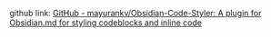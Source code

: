 github link: [GitHub - mayurankv/Obsidian-Code-Styler: A plugin for Obsidian.md for styling codeblocks and inline code](https://github.com/mayurankv/Obsidian-Code-Styler)